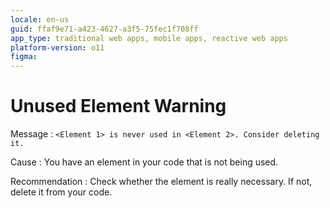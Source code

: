 ```yaml
---
locale: en-us
guid: ffaf9e71-a423-4627-a3f5-75fec1f708ff
app_type: traditional web apps, mobile apps, reactive web apps
platform-version: o11
figma:
---
```


# Unused Element Warning

Message
:   `<Element 1> is never used in <Element 2>. Consider deleting it.`

Cause
:   You have an element in your code that is not being used.

Recommendation
:   Check whether the element is really necessary. If not, delete it from your code.

